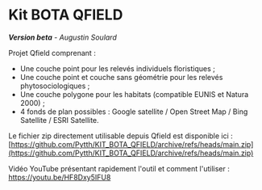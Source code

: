 # Kit BOTA QFIELD
***Version beta*** - *Augustin Soulard*

Projet Qfield comprenant :
- Une couche point pour les relevés individuels floristiques ;
- Une couche point et couche sans géométrie pour les relevés phytosociologiques ;
- Une couche polygone pour les habitats (compatible EUNIS et Natura 2000) ;
- 4 fonds de plan possibles : Google satellite / Open Street Map / Bing Satellite / ESRI Satellite.

Le fichier zip directement utilisable depuis Qfield est disponible ici : [https://github.com/Pytth/KIT_BOTA_QFIELD/archive/refs/heads/main.zip](https://github.com/Pytth/KIT_BOTA_QFIELD/archive/refs/heads/main.zip)

Vidéo YouTube présentant rapidement l'outil et comment l'utiliser : https://youtu.be/HF8Dxy5IFU8
